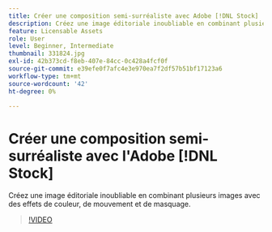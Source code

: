 ```yaml
---
title: Créer une composition semi-surréaliste avec Adobe [!DNL Stock]
description: Créez une image éditoriale inoubliable en combinant plusieurs images avec des effets de couleur, de mouvement et de masquage
feature: Licensable Assets
role: User
level: Beginner, Intermediate
thumbnail: 331824.jpg
exl-id: 42b373cd-f8eb-407e-84cc-0c428a4fcf0f
source-git-commit: e39efe0f7afc4e3e970ea7f2df57b51bf17123a6
workflow-type: tm+mt
source-wordcount: '42'
ht-degree: 0%

---
```


# Créer une composition semi-surréaliste avec l&#39;Adobe [!DNL Stock]

Créez une image éditoriale inoubliable en combinant plusieurs images avec des effets de couleur, de mouvement et de masquage.

>[!VIDEO](https://video.tv.adobe.com/v/331824?hidetitle=true)
